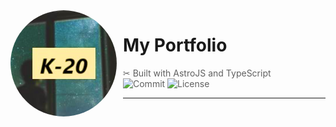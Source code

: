 <img width="170" height="170" align="left" style="float: left; margin: 0 10px 0 0; border-radius: 50%;" src="./public/K-20.png">

# My Portfolio

> ✂ Built with AstroJS and TypeScript
> <br><img src="https://img.shields.io/github/last-commit/KayTwenty/my-portfolio?style=for-the-badge" alt="Commit"/> <img src="https://img.shields.io/github/license/KayTwenty/my-portfolio?style=for-the-badge" alt="License"/> <br>

---
